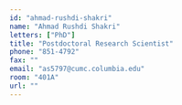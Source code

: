 ```yaml
---
id: "ahmad-rushdi-shakri"
name: "Ahmad Rushdi Shakri"
letters: ["PhD"]
title: "Postdoctoral Research Scientist"
phone: "851-4792"
fax: ""
email: "as5797@cumc.columbia.edu"
room: "401A"
url: ""
---
```

